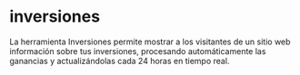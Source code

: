 # inversiones
La herramienta Inversiones permite mostrar a los visitantes de un sitio web información sobre tus inversiones, procesando automáticamente las ganancias y actualizándolas cada 24 horas en tiempo real.
